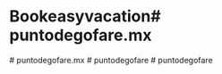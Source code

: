 # Bookeasyvacation#   p u n t o d e g o f a r e . m x  
 #   p u n t o d e g o f a r e . m x  
 #   p u n t o d e g o f a r e  
 #   p u n t o d e g o f a r e  
 
